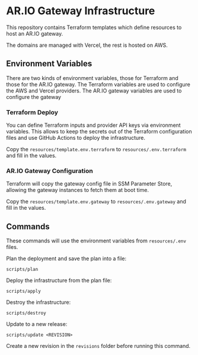 # AR.IO Gateway Infrastructure

This repository contains Terraform templates which define resources to host an
AR.IO gateway.

The domains are managed with Vercel, the rest is hosted on AWS.

## Environment Variables

There are two kinds of environment variables, those for Terraform and those for
the AR.IO gateway. The Terraform variables are used to configure the AWS and
Vercel providers. The AR.IO gateway variables are used to configure the gateway

### Terraform Deploy

You can define Terraform inputs and provider API keys via environment variables.
This allows to keep the secrets out of the Terraform configuration files and use
GitHub Actions to deploy the infrastructure.

Copy the `resources/template.env.terraform` to
`resources/.env.terraform` and fill in the values.

### AR.IO Gateway Configuration

Terraform will copy the gateway config file in SSM Parameter Store, allowing the
gateway instances to fetch them at boot time.

Copy the `resources/template.env.gateway` to
`resources/.env.gateway` and fill in the values.

## Commands

These commands will use the environment variables from
`resources/.env` files.

Plan the deployment and save the plan into a file:

    scripts/plan

Deploy the infrastructure from the plan file:

    scripts/apply

Destroy the infrastructure:

    scripts/destroy

Update to a new release:

    scripts/update <REVISION>

Create a new revision in the `revisions` folder before running this command.